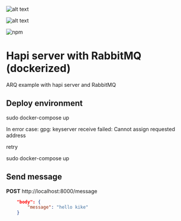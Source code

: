 ![alt text](https://hapijs.com/public/img/logo.svg)

![alt text](https://www.rabbitmq.com/img/RabbitMQ-logo.svg)

![npm](https://img.shields.io/npm/v/npm.svg)

# Hapi server with RabbitMQ (dockerized)
ARQ example with hapi server and RabbitMQ

## Deploy environment
sudo docker-compose up

In error case: gpg: keyserver receive failed: Cannot assign requested address

retry

sudo docker-compose up

## Send message

**POST** http://localhost:8000/message

```json
    "body": {
        "message": "hello kike"
    }
 ```


